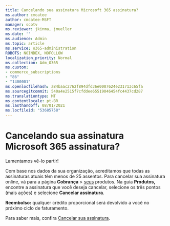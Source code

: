 ```yaml
---
title: Cancelando sua assinatura Microsoft 365 assinatura?
ms.author: cmcatee
author: cmcatee-MSFT
manager: scotv
ms.reviewer: jkinma, jmueller
ms.date: ''
ms.audience: Admin
ms.topic: article
ms.service: o365-administration
ROBOTS: NOINDEX, NOFOLLOW
localization_priority: Normal
ms.collection: Adm_O365
ms.custom:
- commerce_subscriptions
- "86"
- "1400001"
ms.openlocfilehash: a84baac2762f894dfd36e0007624e231713c65fa
ms.sourcegitcommit: 540a4e2515f7cfddee65519046454fc4437cd287
ms.translationtype: MT
ms.contentlocale: pt-BR
ms.lasthandoff: 08/01/2021
ms.locfileid: "53685758"
---
```

# <a name="canceling-your-microsoft-365-subscription"></a>Cancelando sua assinatura Microsoft 365 assinatura?

Lamentamos vê-lo partir!
  
Com base nos dados da sua organização, acreditamos que todas as assinaturas atuais têm menos de 25 assentos. Para cancelar sua assinatura online, vá para a página **Cobrança** \> [seus](https://go.microsoft.com/fwlink/p/?linkid=842054) produtos. Na guia **Produtos,** encontre a assinatura que você deseja cancelar, selecione os três pontos (mais ações) e selecione **Cancelar assinatura**.
  
**Reembolso:** qualquer crédito proporcional será devolvido a você no próximo ciclo de faturamento.

Para saber mais, confira [Cancelar sua assinatura](/microsoft-365/commerce/subscriptions/cancel-your-subscription).
